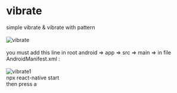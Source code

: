 # vibrate
simple vibrate &amp; vibrate with pattern
<br><Br>
![vibrate](https://user-images.githubusercontent.com/116552870/229871061-5d7489b9-47bf-4141-93a6-f2aa726c4cea.jpg)
<br><Br>
you must add this line in root android => app => src => main => in file AndroidManifest.xml :
<Br><Br>
![vibrate1](https://user-images.githubusercontent.com/116552870/229872487-c8cef8ca-5ef4-42cd-8b23-e35c3903ddb2.jpg)
<br>
npx react-native start
<br>
then press a

